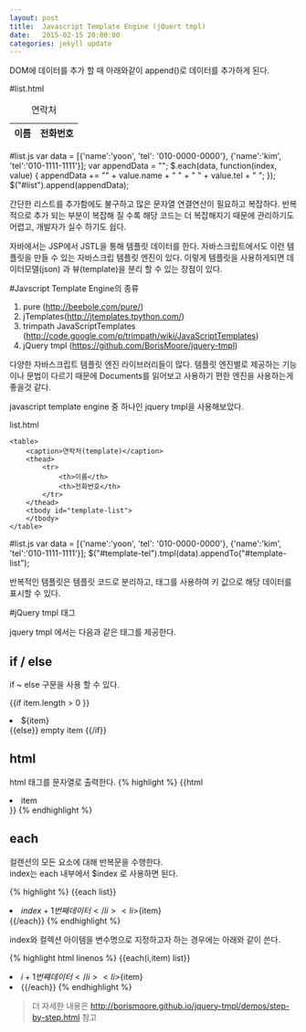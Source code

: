 ```yaml
---
layout: post
title:  Javascript Template Engine (jQuert tmpl)
date:   2015-02-15 20:00:00
categories: jekyll update
---
```



DOM에 데이터를 추가 할 때 아래와같이 append()로 데이터를 추가하게 된다. 

#list.html
	<table>
	    <caption>연락처</caption>
	    <thead>
	        <tr>
	            <th>이름</th>
	            <th>전화번호</th>
	        </tr>
	    </thead>
	    <tbody id="list" >
	    </tbody>
	</table> 

#list.js
	var data = [{'name':'yoon', 'tel': '010-0000-0000'}, {'name':'kim', 'tel':'010-1111-1111'}];
	var appendData = "";
	$.each(data, function(index, value) { 
	    appendData += "<tr><td>" + value.name + "</td> " +  " <td> " + value.tel + " </td></tr>";
	});
	$("#list").append(appendData);


간단한 리스트를 추가함에도 불구하고 많은 문자열 연결연산이 필요하고 복잡하다. 
반복적으로 추가 되는 부분이 복잡해 질 수록 해당 코드는 더 복잡해지기 때문에 관리하기도 어렵고, 개발자가 실수 하기도 쉽다.  

자바에서는 JSP에서 JSTL을 통해 템플릿 데이터를 한다.
자바스크립트에서도 이런 템플릿을 만들 수 있는 자바스크립 템플릿 엔진이 있다. 
이렇게 템플릿을 사용하게되면 데이터모델(json) 과 뷰(template)을 분리 할 수 있는 장점이 있다. 

#Javscript Template Engine의 종류 
1. pure (http://beebole.com/pure/) 
2. jTemplates(http://jtemplates.tpython.com/)
3. trimpath JavaScriptTemplates (http://code.google.com/p/trimpath/wiki/JavaScriptTemplates)
4. jQuery tmpl (https://github.com/BorisMoore/jquery-tmpl)

다양한 자바스크립트 템플릿 엔진 라이브러리들이 많다.
템플릿 엔진별로 제공하는 기능이나 문법이 다르기 때문에 Documents를 읽어보고 사용하기 편한 엔진을 사용하는게 좋을것 같다.

javascript template engine 중 하나인 jquery tmpl을 사용해보았다. 

list.html 
	<script id="template-tel" type="text/j-query-tmpl">
	    <tr>
	        <td>${name}</td>
	        <td>${tel}</td>
	    <tr>
	</script>

	<table>
	    <caption>연락처(template)</caption>
	    <thead>
	        <tr>
	            <th>이름</th>
	            <th>전화번호</th>
	        </tr>
	    </thead>
	    <tbody id="template-list">
	    </tbody>
	</table> 

#list.js
	var data = [{'name':'yoon', 'tel': '010-0000-0000'}, {'name':'kim', 'tel':'010-1111-1111'}];
	$("#template-tel").tmpl(data).appendTo("#template-list");

반복적인 템플릿은 템플릿 코드로 분리하고, 태그를 사용하여 키 값으로 해당 데이터를 표시할 수 있다.  

#jQuery tmpl 태그 

jquery tmpl 에서는 다음과 같은 태그를 제공한다.

## if / else

if ~ else 구문을 사용 할 수 있다. 

{{if item.length > 0 }}
	<li> ${item} </li>
{{else}}
	empty item 
{{/if}}

## html 

html 태그를 문자열로 출력한다. 
{% highlight %}
{{html <li>item</li>}}
{% endhighlight %}

## each

컬렌션의 모든 요소에 대해 반복문을 수행한다.   
index는 each 내부에서 $index 로 사용하면 된다.    

{% highlight %}
{{each list}}
	<li>${index + 1} 번째 데이터</li>
	<li>${item}</li>
{{/each}}
{% endhighlight %}

index와 컬렉션 아이템을 변수명으로 지정하고자 하는 경우에는 아래와 같이 쓴다. 

{% highlight html linenos %}
{{each(i,item)  list}}
	<li>${i + 1} 번째 데이터</li>
	<li>${item}<li>
{{/each}}
{% endhighlight %}


> 더 자세한 내용은 http://borismoore.github.io/jquery-tmpl/demos/step-by-step.html 참고


